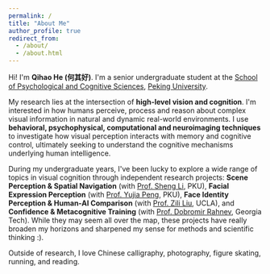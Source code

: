 ```yaml
---
permalink: /
title: "About Me"
author_profile: true
redirect_from: 
  - /about/
  - /about.html
---
```


Hi! I'm **Qihao He (何其好)**. I'm a senior undergraduate student at the [School of Psychological and Cognitive Sciences](https://www.psy.pku.edu.cn/index.htm), [Peking University](https://www.pku.edu.cn). 

My research lies at the intersection of **high-level vision and cognition**. I'm interested in how humans perceive, process and reason about complex visual information in natural and dynamic real-world environments. I use **behavioral, psychophysical, computational and neuroimaging techniques** to investigate how visual perception interacts with memory and cognitive control, ultimately seeking to understand the cognitive mechanisms underlying human intelligence.

During my undergraduate years, I've been lucky to explore a wide range of topics in visual cognition through independent research projects: **Scene Perception & Spatial Navigation** (with [Prof. Sheng Li](https://www.psy.pku.edu.cn/szdw/qzjy/jsyjy/ls/index.htm), PKU), **Facial Expression Perception** (with [Prof. Yujia Peng](https://www.ypeng.org), PKU), **Face Identity Perception & Human-AI Comparison** (with [Prof. Zili Liu](https://zililab.psych.ucla.edu), UCLA), and **Confidence & Metacognitive Training** (with [Prof. Dobromir Rahnev](https://rahnevlab.gatech.edu/index.html), Georgia Tech). While they may seem all over the map, these projects have really broaden my horizons and sharpened my sense for methods and scientific thinking :).

Outside of research, I love Chinese calligraphy, photography, figure skating, running, and reading. 
